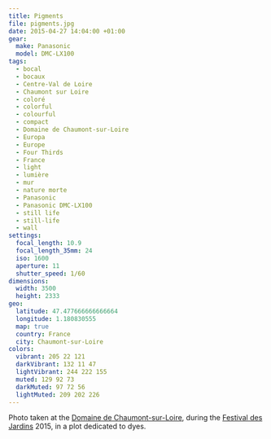 ```yaml
---
title: Pigments
file: pigments.jpg
date: 2015-04-27 14:04:00 +01:00
gear:
  make: Panasonic
  model: DMC-LX100
tags:
  - bocal
  - bocaux
  - Centre-Val de Loire
  - Chaumont sur Loire
  - coloré
  - colorful
  - colourful
  - compact
  - Domaine de Chaumont-sur-Loire
  - Europa
  - Europe
  - Four Thirds
  - France
  - light
  - lumière
  - mur
  - nature morte
  - Panasonic
  - Panasonic DMC-LX100
  - still life
  - still-life
  - wall
settings:
  focal_length: 10.9
  focal_length_35mm: 24
  iso: 1600
  aperture: 11
  shutter_speed: 1/60
dimensions:
  width: 3500
  height: 2333
geo:
  latitude: 47.477666666666664
  longitude: 1.180830555
  map: true
  country: France
  city: Chaumont-sur-Loire
colors:
  vibrant: 205 22 121
  darkVibrant: 132 11 47
  lightVibrant: 244 222 155
  muted: 129 92 73
  darkMuted: 97 72 56
  lightMuted: 209 202 226
---
```


Photo taken at the <a href="https://fr.wikipedia.org/wiki/Domaine_de_Chaumont-sur-Loire">Domaine de Chaumont-sur-Loire</a>, during the <a href="https://fr.wikipedia.org/wiki/Festival_des_jardins_de_Chaumont-sur-Loire">Festival des Jardins</a> 2015, in a plot dedicated to dyes.
